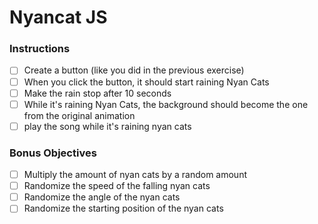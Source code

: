 # Nyancat JS

### Instructions

- [ ] Create a button (like you did in the previous exercise)
- [ ] When you click the button, it should start raining Nyan Cats
- [ ] Make the rain stop after 10 seconds
- [ ] While it's raining Nyan Cats, the background should become the one from the original animation
- [ ] play the song while it's raining nyan cats

### Bonus Objectives

- [ ] Multiply the amount of nyan cats by a random amount
- [ ] Randomize the speed of the falling nyan cats
- [ ] Randomize the angle of the nyan cats
- [ ] Randomize the starting position of the nyan cats
